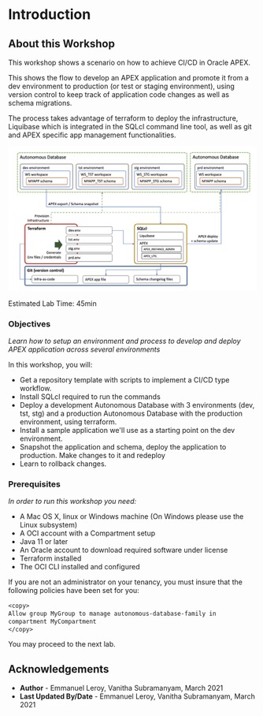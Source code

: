 # Introduction

## About this Workshop

This workshop shows a scenario on how to achieve CI/CD in Oracle APEX.

This shows the flow to develop an APEX application and promote it from a dev environment to production (or test or staging environment), using version control to keep track of application code changes as well as schema migrations.

The process takes advantage of terraform to deploy the infrastructure, Liquibase which is integrated in the SQLcl command line tool, as well as git and APEX specific app management functionalities.

![](./images/apex-wf.png)

Estimated Lab Time: 45min

### Objectives

*Learn how to setup an environment and process to develop and deploy APEX application across several environments*

In this workshop, you will:
- Get a repository template with scripts to implement a CI/CD type workflow.
- Install SQLcl required to run the commands
- Deploy a development Autonomous Database with 3 environments (dev, tst, stg) and a production Autonomous Database with the production environment, using terraform.
- Install a sample application we'll use as a starting point on the dev environment.
- Snapshot the application and schema, deploy the application to production. Make changes to it and redeploy
- Learn to rollback changes.

### Prerequisites

*In order to run this workshop you need:*

* A Mac OS X, linux or Windows machine (On Windows please use the Linux subsystem)
* A OCI account with a Compartment setup
* Java 11 or later
* An Oracle account to download required software under license
* Terraform installed
* The OCI CLI installed and configured

If you are not an administrator on your tenancy, you must insure that the following policies have been set for you:

```
<copy>
Allow group MyGroup to manage autonomous-database-family in compartment MyCompartment
</copy>
```

You may proceed to the next lab.

## Acknowledgements

 - **Author** - Emmanuel Leroy, Vanitha Subramanyam, March 2021
 - **Last Updated By/Date** - Emmanuel Leroy, Vanitha Subramanyam, March 2021

